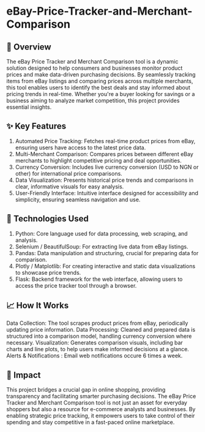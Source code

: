 # eBay-Price-Tracker-and-Merchant-Comparison
 
## 🛒 Overview
The eBay Price Tracker and Merchant Comparison tool is a dynamic solution designed to help consumers and businesses monitor product prices and make data-driven purchasing decisions. By seamlessly tracking items from eBay listings and comparing prices across multiple merchants, this tool enables users to identify the best deals and stay informed about pricing trends in real-time. Whether you're a buyer looking for savings or a business aiming to analyze market competition, this project provides essential insights.

## ✨ Key Features
1) Automated Price Tracking: Fetches real-time product prices from eBay, ensuring users have access to the latest price data.
2) Multi-Merchant Comparison: Compares prices between different eBay merchants to highlight competitive pricing and deal opportunities.
3) Currency Conversion: Includes live currency conversion (USD to NGN or other) for international price comparisons.
4) Data Visualization: Presents historical price trends and comparisons in clear, informative visuals for easy analysis.
5) User-Friendly Interface: Intuitive interface designed for accessibility and simplicity, ensuring seamless navigation and use.

## 🔧 Technologies Used
1) Python: Core language used for data processing, web scraping, and analysis.
2) Selenium / BeautifulSoup: For extracting live data from eBay listings.
3) Pandas: Data manipulation and structuring, crucial for preparing data for comparison.
4) Plotly / Matplotlib: For creating interactive and static data visualizations to showcase price trends.
5) Flask: Backend framework for the web interface, allowing users to access the price tracker tool through a browser.

## 📈 How It Works
Data Collection: The tool scrapes product prices from eBay, periodically updating price information.
Data Processing: Cleaned and prepared data is structured into a comparison model, handling currency conversion where necessary.
Visualization: Generates comparison visuals, including bar charts and line plots, to help users make informed decisions at a glance.
Alerts & Notifications : Email web notifications occure 6 times a week.

## 🌟 Impact
This project bridges a crucial gap in online shopping, providing transparency and facilitating smarter purchasing decisions. The eBay Price Tracker and Merchant Comparison tool is not just an asset for everyday shoppers but also a resource for e-commerce analysts and businesses. By enabling strategic price tracking, it empowers users to take control of their spending and stay competitive in a fast-paced online marketplace.
